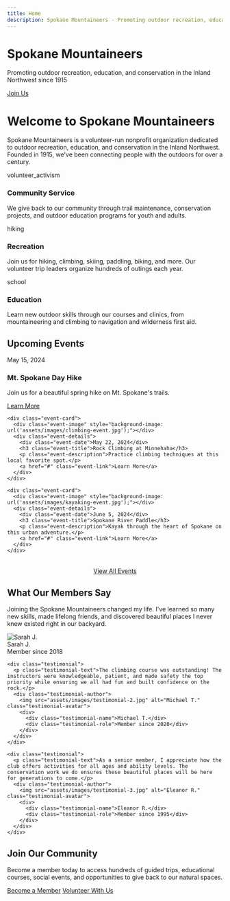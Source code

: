 ```yaml
---
title: Home
description: Spokane Mountaineers - Promoting outdoor recreation, education, and conservation in the Inland Northwest since 1915
---
```


<div class="hero">
  <h1>Spokane Mountaineers</h1>
  <p>Promoting outdoor recreation, education, and conservation in the Inland Northwest since 1915</p>
  <a href="join.md" class="hero-button">Join Us</a>
</div>

# Welcome to Spokane Mountaineers

Spokane Mountaineers is a volunteer-run nonprofit organization dedicated to outdoor recreation, education, and conservation in the Inland Northwest. Founded in 1915, we've been connecting people with the outdoors for over a century.

<div class="features">
  <div class="feature-card">
    <div class="feature-icon">
      <span class="material-icons">volunteer_activism</span>
    </div>
    <h3>Community Service</h3>
    <p>We give back to our community through trail maintenance, conservation projects, and outdoor education programs for youth and adults.</p>
  </div>
  
  <div class="feature-card">
    <div class="feature-icon">
      <span class="material-icons">hiking</span>
    </div>
    <h3>Recreation</h3>
    <p>Join us for hiking, climbing, skiing, paddling, biking, and more. Our volunteer trip leaders organize hundreds of outings each year.</p>
  </div>
  
  <div class="feature-card">
    <div class="feature-icon">
      <span class="material-icons">school</span>
    </div>
    <h3>Education</h3>
    <p>Learn new outdoor skills through our courses and clinics, from mountaineering and climbing to navigation and wilderness first aid.</p>
  </div>
</div>

<div class="events-section">
  <h2>Upcoming Events</h2>
  <div class="event-list">
    <div class="event-card">
      <div class="event-image" style="background-image: url('assets/images/hiking-event.jpg');"></div>
      <div class="event-details">
        <div class="event-date">May 15, 2024</div>
        <h3 class="event-title">Mt. Spokane Day Hike</h3>
        <p class="event-description">Join us for a beautiful spring hike on Mt. Spokane's trails.</p>
        <a href="#" class="event-link">Learn More</a>
      </div>
    </div>
    
    <div class="event-card">
      <div class="event-image" style="background-image: url('assets/images/climbing-event.jpg');"></div>
      <div class="event-details">
        <div class="event-date">May 22, 2024</div>
        <h3 class="event-title">Rock Climbing at Minnehaha</h3>
        <p class="event-description">Practice climbing techniques at this local favorite spot.</p>
        <a href="#" class="event-link">Learn More</a>
      </div>
    </div>
    
    <div class="event-card">
      <div class="event-image" style="background-image: url('assets/images/kayaking-event.jpg');"></div>
      <div class="event-details">
        <div class="event-date">June 5, 2024</div>
        <h3 class="event-title">Spokane River Paddle</h3>
        <p class="event-description">Kayak through the heart of Spokane on this urban adventure.</p>
        <a href="#" class="event-link">Learn More</a>
      </div>
    </div>
  </div>
  
  <div style="text-align: center; margin-top: 2rem;">
    <a href="events.md" class="event-link">View All Events</a>
  </div>
</div>

<div class="testimonials">
  <h2>What Our Members Say</h2>
  <div class="testimonial-grid">
    <div class="testimonial">
      <p class="testimonial-text">Joining the Spokane Mountaineers changed my life. I've learned so many new skills, made lifelong friends, and discovered beautiful places I never knew existed right in our backyard.</p>
      <div class="testimonial-author">
        <img src="assets/images/testimonial-1.jpg" alt="Sarah J." class="testimonial-avatar">
        <div>
          <div class="testimonial-name">Sarah J.</div>
          <div class="testimonial-role">Member since 2018</div>
        </div>
      </div>
    </div>
    
    <div class="testimonial">
      <p class="testimonial-text">The climbing course was outstanding! The instructors were knowledgeable, patient, and made safety the top priority while ensuring we all had fun and built confidence on the rock.</p>
      <div class="testimonial-author">
        <img src="assets/images/testimonial-2.jpg" alt="Michael T." class="testimonial-avatar">
        <div>
          <div class="testimonial-name">Michael T.</div>
          <div class="testimonial-role">Member since 2020</div>
        </div>
      </div>
    </div>
    
    <div class="testimonial">
      <p class="testimonial-text">As a senior member, I appreciate how the club offers activities for all ages and ability levels. The conservation work we do ensures these beautiful places will be here for generations to come.</p>
      <div class="testimonial-author">
        <img src="assets/images/testimonial-3.jpg" alt="Eleanor R." class="testimonial-avatar">
        <div>
          <div class="testimonial-name">Eleanor R.</div>
          <div class="testimonial-role">Member since 1995</div>
        </div>
      </div>
    </div>
  </div>
</div>

<div class="cta">
  <h2>Join Our Community</h2>
  <p>Become a member today to access hundreds of guided trips, educational courses, social events, and opportunities to give back to our natural spaces.</p>
  <div class="cta-buttons">
    <a href="join.md" class="cta-button primary">Become a Member</a>
    <a href="volunteer.md" class="cta-button secondary">Volunteer With Us</a>
  </div>
</div>
